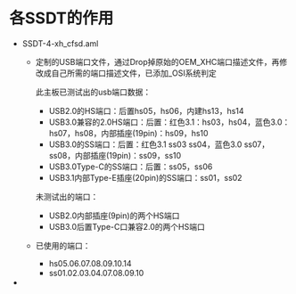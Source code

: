 各SSDT的作用
=============
- SSDT-4-xh_cfsd.aml
    - 定制的USB端口文件，通过Drop掉原始的OEM_XHC端口描述文件，再修改成自己所需的端口描述文件，已添加_OSI系统判定
    
        此主板已测试出的usb端口数据：
        - USB2.0的HS端口：后置hs05，hs06，内建hs13，hs14
        - USB3.0兼容的2.0HS端口：后置：红色3.1：hs03，hs04，蓝色3.0：hs07，hs08，内部插座(19pin)：hs09，hs10
        - USB3.0的SS端口：后置：红色3.1 ss03 ss04，蓝色3.0 ss07，ss08，内部插座(19pin)：ss09，ss10
        - USB3.0Type-C的SS端口：后置：ss05，ss06   
        - USB3.1内部Type-E插座(20pin)的SS端口：ss01，ss02
        
        未测试出的端口：
        - USB2.0内部插座(9pin)的两个HS端口
        - USB3.0后置Type-C口兼容2.0的两个HS端口
        
    - 已使用的端口：
        - hs05.06.07.08.09.10.14
        - ss01.02.03.04.07.08.09.10
- 
